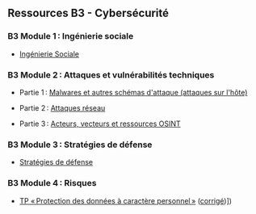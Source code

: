 ## Ressources B3 - Cybersécurité

### B3 Module 1 : Ingénierie sociale

- [Ingénierie Sociale](pdf/m1_ingenierie_sociale.pdf)

### B3 Module 2 : Attaques et vulnérabilités techniques

- Partie 1 : [Malwares et autres schémas d'attaque (attaques sur l'hôte)](pdf/m2.1_malwares_et_autres.pdf)

- Partie 2 : [Attaques réseau](pdf/m2.2_attaques_reseau.pdf)

- Partie 3 : [Acteurs, vecteurs et ressources OSINT](pdf/m2.3_acteurs_vecteurs_osint.pdf)

### B3 Module 3 : Stratégies de défense

- [Stratégies de défense](pdf/m3_strategies_defense.pdf)

### B3 Module 4 : Risques

- [TP « Protection des données à caractère personnel »](tp/risques/tp_risques.md) ([corrigé](tp/risques/tp_risques_c.md))])
